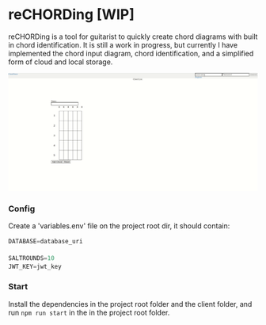 # reCHORDing [WIP]

reCHORDing is a tool for guitarist to quickly create chord diagrams with built in chord identification.
It is still a work in progress, but currently I have implemented the chord input diagram, chord identification, and a simplified form of cloud and local storage.

![preview](resources/rechording_1_20_21.gif)

### Config
Create a 'variables.env' file on the project root dir, it should contain:

```js
DATABASE=database_uri

SALTROUNDS=10
JWT_KEY=jwt_key
```

### Start
Install the dependencies in the project root folder and the client folder, and run ```npm run start``` in the in the project root folder.
